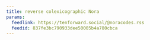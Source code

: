```yaml
---
title: reverse colexicographic Nora
params:
  feedlink: https://tenforward.social/@noracodes.rss
  feedid: 837fe3bc790933dee50005b4a780cbca
---
```

